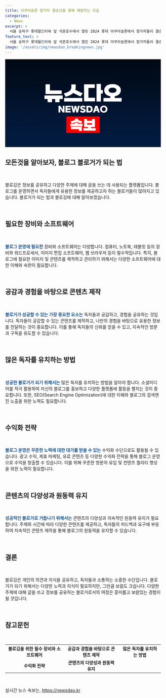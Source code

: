 ```yaml
---
title: 아쿠아슬론 참가자 결승선을 향해 헤엄치는 모습
categories:
  - News
excerpt: >
  서울 송파구 롯데월드타워 앞 석촌호수에서 열린 2024 롯데 아쿠아슬론에서 참가자들이 결승선을 향해 헤엄치고 있는 모습이 이목을 끈다.
feature_text: >
  서울 송파구 롯데월드타워 앞 석촌호수에서 열린 2024 롯데 아쿠아슬론에서 참가자들이 결승선을 향해 헤엄치고 있는 모습이 이목을 끈다.
image: '/assets/img/newsdao_breakingnews.jpg'
---
```


<p><img src="/assets/img/newsdao_breakingnews.jpg" alt="pcversion 속보" /></p>

<h2 data-ke-size="size26">모든것을 알아보자, 블로그 블로거가 되는 법</h2>

<p data-ke-size="size16">&nbsp;</p>

<p>블로깅은 정보를 공유하고 다양한 주제에 대해 글을 쓰는 데 사용되는 플랫폼입니다. 블로그를 운영하면서 독자들에게 유용한 정보를 제공하고자 하는 블로거들이 많아지고 있습니다. 블로거가 되는 법과 블로깅에 대해 알아보겠습니다.</p>

<p data-ke-size="size16">&nbsp;</p>

<h2 data-ke-size="size24">필요한 장비와 소프트웨어</h2>

<p data-ke-size="size16">&nbsp;</p>

<p><b><span style="color: #1a5490;">블로그 운영에 필요한</span></b> 장비와 소프트웨어는 다양합니다. 컴퓨터, 노트북, 태블릿 등의 장비와 워드프로세서, 이미지 편집 소프트웨어, 웹 브라우저 등이 필수적입니다. 특히, 블로그에 필요한 이미지 및 콘텐츠를 제작하고 관리하기 위해서는 다양한 소프트웨어에 대한 이해와 숙련이 필요합니다.</p>

<p data-ke-size="size16">&nbsp;</p>

<h2 data-ke-size="size24">공감과 경험을 바탕으로 콘텐츠 제작</h2>

<p data-ke-size="size16">&nbsp;</p>

<p><b><span style="color: #1a5490;">블로거가 성공할 수 있는 가장 중요한 요소는</span></b> 독자들과 공감하고, 경험을 공유하는 것입니다. 독자들이 공감할 수 있는 콘텐츠를 제작하고, 나만의 경험을 바탕으로 유용한 정보를 전달하는 것이 중요합니다. 이를 통해 독자들의 신뢰를 얻을 수 있고, 지속적인 방문과 구독을 유도할 수 있습니다.</p>

<p data-ke-size="size16">&nbsp;</p>

<h2 data-ke-size="size24">많은 독자를 유치하는 방법</h2>

<p data-ke-size="size16">&nbsp;</p>

<p><b><span style="color: #1a5490;">성공한 블로거가 되기 위해서는</span></b> 많은 독자를 유치하는 방법을 알아야 합니다. 소셜미디어를 적극 활용하여 자신의 블로그를 홍보하고 다양한 플랫폼에 활동을 펼치는 것이 중요합니다. 또한, SEO(Search Engine Optimization)에 대한 이해와 블로그의 검색엔진 노출을 위한 노력도 필요합니다.</p>

<p data-ke-size="size16">&nbsp;</p>

<h2 data-ke-size="size24">수익화 전략</h2>

<p data-ke-size="size16">&nbsp;</p>

<p><b><span style="color: #1a5490;">블로그 운영은 꾸준한 노력에 대한 대가를 받을 수 있는</span></b> 수익화 수단으로도 활용될 수 있습니다. 광고 수익, 제휴 마케팅, 유료 콘텐츠 등 다양한 수익화 전략을 통해 블로그 운영으로 수익을 창출할 수 있습니다. 이를 위해 꾸준한 방문자 유입 및 컨텐츠 퀄리티 향상을 위한 노력이 필요합니다.</p>

<p data-ke-size="size16">&nbsp;</p>

<h2 data-ke-size="size24">콘텐츠의 다양성과 원동력 유지</h2>

<p data-ke-size="size16">&nbsp;</p>

<p><b><span style="color: #1a5490;">성공적인 블로거로 거듭나기 위해서는</span></b> 콘텐츠의 다양성과 지속적인 원동력 유지가 필요합니다. 주제와 시간에 따라 다양한 콘텐츠를 제공하고, 독자들의 피드백과 요구에 부응하여 지속적인 콘텐츠 제작을 통해 블로그의 원동력을 유지할 수 있습니다.</p>

<p data-ke-size="size16">&nbsp;</p>

<h2 data-ke-size="size24">결론</h2>

<p data-ke-size="size16">&nbsp;</p>

<p>블로깅은 개인의 의견과 지식을 공유하고, 독자들과 소통하는 소중한 수단입니다. 블로거가 되기 위해서는 다양한 노력과 지식이 필요하지만, 그만큼 보람도 크습니다. 다양한 주제에 대해 글을 쓰고 정보를 공유하는 블로거로서의 여정은 흥미롭고 보람있는 경험이 될 것입니다.</p>

<p data-ke-size="size16">&nbsp;</p>

<h2 data-ke-size="size24">참고문헌</h2>

<p data-ke-size="size16">&nbsp;</p>

<table>
<tbody>
<tr>
<td style="text-align: center; height: 17px;"><b>블로깅을 위한 필수 장비와 소프트웨어</b></td>
<td style="text-align: center; height: 17px;"><b>공감과 경험을 바탕으로 콘텐츠 제작</b></td>
<td style="text-align: center; height: 17px;"><b>많은 독자를 유치하는 방법</b></td>
</tr>
<tr>
<td style="text-align: center; height: 17px;"><b>수익화 전략</b></td>
<td style="text-align: center; height: 17px;"><b>콘텐츠의 다양성과 원동력 유지</b></td>
</tr>
</tbody>
</table>

<p data-ke-size="size16">&nbsp;</p>
실시간 뉴스 속보는, <a href="https://newsdao.kr" rel="dofollow">https://newsdao.kr</a>



